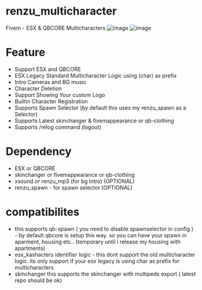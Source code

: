 # renzu_multicharacter
Fivem - ESX &amp; QBCORE Multicharacters
![image](https://user-images.githubusercontent.com/82306584/204109418-19518fb1-f2d3-4818-86b4-f41b21f423c3.png)
![image](https://user-images.githubusercontent.com/82306584/204109522-ad386b70-eeef-4a4c-8b84-f1d190e6a189.png)

# Feature
- Support ESX and QBCORE
- ESX Legacy Standard Multicharacter Logic using (char) as prefix
- Intro Cameras and BG music
- Character Deletion
- Support Showing Your custom Logo
- Builtin Character Registration
- Supports Spawn Selector (by default this uses my renzu_spawn as a Selector)
- Supports Latest skinchanger & fivemappearance or qb-clothing
- Supports /relog command (logout)

# Dependency
- ESX or QBCORE
- skinchanger or fivemappearance or qb-clothing
- xsound or renzu_mp3 (for bg intro) (OPTIONAL)
- renzu_spawn - for spawn selector (OPTIONAL)

# compatibilites
- this supports qb-spawn ( you need to disable spawnselector in config ) - by default qbcore is setup this way. so you can have your spawn in aparment, housing etc.. (temporary until i release my housing with apartments)
- esx_kashacters identifier logic - this dont support the old multicharacter logic. its only support if your esx legacy is using char as prefix for multicharacters
- skinchanger this supports the skinchanger with multipeds export ( latest repo should be ok)
